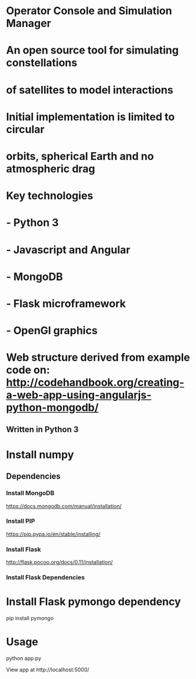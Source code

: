 # Operator Console and Simulation Manager

# An open source tool for simulating constellations 
# of satellites to model interactions

# Initial implementation is limited to circular 
# orbits, spherical Earth and no atmospheric drag

# Key technologies
#  - Python 3
#  - Javascript and Angular
#  - MongoDB 
#  - Flask microframework
#  - OpenGl graphics

# Web structure derived from example code on: http://codehandbook.org/creating-a-web-app-using-angularjs-python-mongodb/

## Written in Python 3
# Install numpy

## Dependencies 

### Install MongoDB
https://docs.mongodb.com/manual/installation/

### Install PIP
https://pip.pypa.io/en/stable/installing/

### Install Flask 
http://flask.pocoo.org/docs/0.11/installation/

### Install Flask Dependencies
# Install Flask pymongo dependency 
pip install pymongo
 
# Usage
python app.py

View app at http://localhost:5000/
